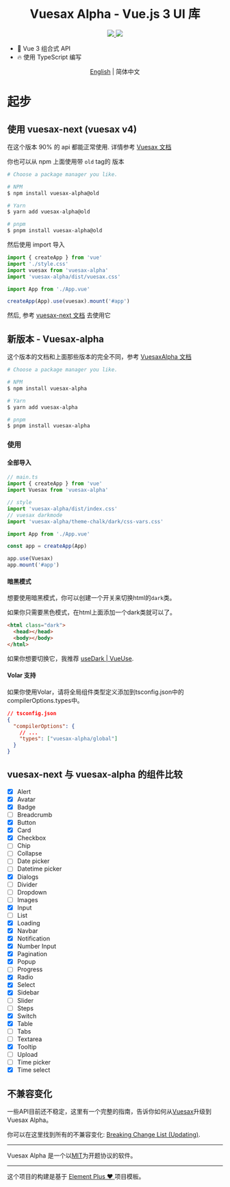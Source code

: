 <h1 align="center">Vuesax Alpha - Vue.js 3 UI 库</h1>

<p align="center">
  <a href="https://www.npmjs.org/package/vuesax-alpha">
    <img src="https://img.shields.io/npm/v/vuesax-alpha.svg">
  </a>
  <a href="https://npmcharts.com/compare/vuesax-alpha?minimal=true">
    <img src="https://img.shields.io/npm/dm/vuesax-alpha.svg">
  </a>
  <br>
</p>

- 💪 Vue 3 组合式 API
- 🔥 使用 TypeScript 编写

<div align="center">

[English](./README.md) | 简体中文

</div>

# 起步

## 使用 vuesax-next (vuesax v4)

在这个版本 90% 的 api 都能正常使用. 详情参考 [Vuesax 文档](https://vuesax.com/)

你也可以从 npm 上面使用带 `old` tag的 版本

```sh
# Choose a package manager you like.

# NPM
$ npm install vuesax-alpha@old

# Yarn
$ yarn add vuesax-alpha@old

# pnpm
$ pnpm install vuesax-alpha@old
```

然后使用 import 导入

```js
import { createApp } from 'vue'
import './style.css'
import vuesax from 'vuesax-alpha'
import 'vuesax-alpha/dist/vuesax.css'

import App from './App.vue'

createApp(App).use(vuesax).mount('#app')
```

然后, 参考 [vuesax-next 文档](https://vuesax.com/) 去使用它

## 新版本 - Vuesax-alpha

这个版本的文档和上面那些版本的完全不同，参考 [VuesaxAlpha 文档](https://vuesax-alpha.vercel.app/)

```sh
# Choose a package manager you like.

# NPM
$ npm install vuesax-alpha

# Yarn
$ yarn add vuesax-alpha

# pnpm
$ pnpm install vuesax-alpha
```

### 使用

#### 全部导入

```ts
// main.ts
import { createApp } from 'vue'
import Vuesax from 'vuesax-alpha'

// style
import 'vuesax-alpha/dist/index.css'
// vuesax darkmode
import 'vuesax-alpha/theme-chalk/dark/css-vars.css'

import App from './App.vue'

const app = createApp(App)

app.use(Vuesax)
app.mount('#app')
```

#### 暗黑模式

想要使用暗黑模式，你可以创建一个开关来切换html的`dark`类。

如果你只需要黑色模式，在html上面添加一个dark类就可以了。

```html
<html class="dark">
  <head></head>
  <body></body>
</html>
```

如果你想要切换它，我推荐 [useDark | VueUse](https://vueuse.org/core/usedark/).


#### Volar 支持

如果你使用Volar，请将全局组件类型定义添加到tsconfig.json中的compilerOptions.types中。

```json
// tsconfig.json
{
  "compilerOptions": {
    // ...
    "types": ["vuesax-alpha/global"]
  }
}
```

## vuesax-next 与 vuesax-alpha 的组件比较

- [x] Alert
- [x] Avatar
- [x] Badge
- [ ] Breadcrumb
- [x] Button
- [x] Card
- [x] Checkbox
- [ ] Chip
- [ ] Collapse
- [ ] Date picker
- [ ] Datetime picker
- [x] Dialogs
- [ ] Divider
- [ ] Dropdown
- [ ] Images
- [x] Input
- [ ] List
- [x] Loading
- [x] Navbar
- [x] Notification
- [x] Number Input
- [x] Pagination
- [x] Popup
- [ ] Progress
- [x] Radio
- [x] Select
- [x] Sidebar
- [ ] Slider
- [ ] Steps
- [x] Switch
- [x] Table
- [ ] Tabs
- [ ] Textarea
- [x] Tooltip
- [ ] Upload
- [ ] Time picker
- [x] Time select

## 不兼容变化

一些API目前还不稳定，这里有一个完整的指南，告诉你如何从[Vuesax](https://vuesax.com)升级到Vuesax Alpha。

你可以在这里找到所有的不兼容变化: [Breaking Change List (Updating)](#).

---

Vuesax Alpha 是一个以[MIT](https://github.com/vuesax-alphax/vuesax-alpha/blob/main/LICENSE)为开题协议的软件。

---

这个项目的构建是基于 [Element Plus :heart: ](https://github.com/element-plus/element-plus)项目模板。

